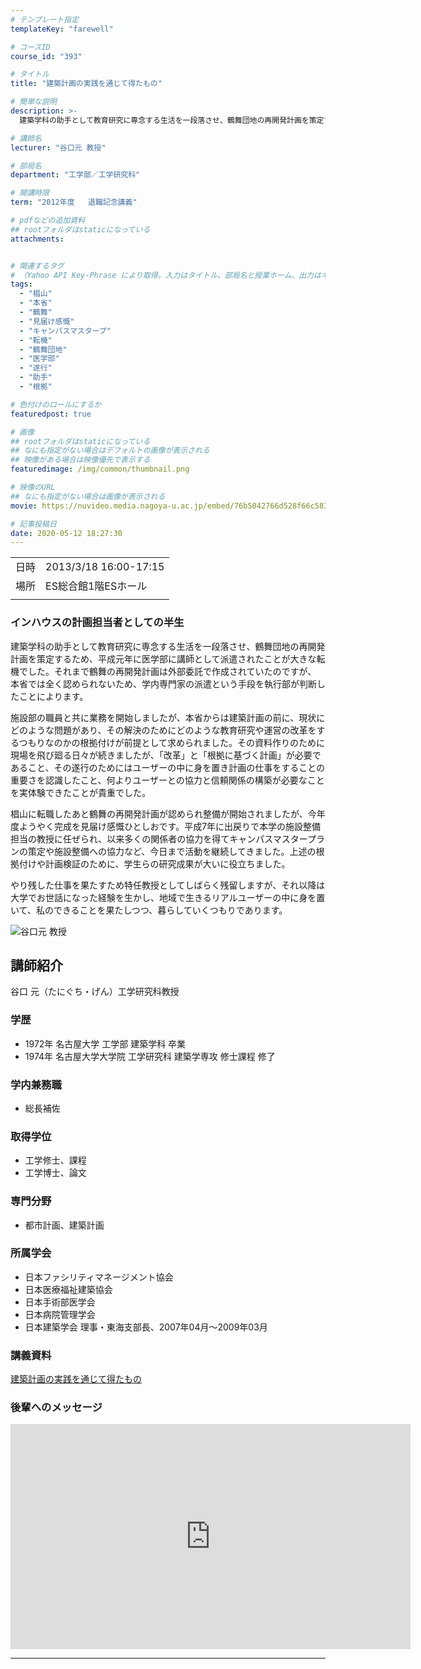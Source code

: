 ```yaml
---
# テンプレート指定
templateKey: "farewell"

# コースID
course_id: "393"

# タイトル
title: "建築計画の実践を通じて得たもの"

# 簡単な説明
description: >-
  建築学科の助手として教育研究に専念する生活を一段落させ、鶴舞団地の再開発計画を策定するため、平成元年に医学部に講師として派遣されたことが大きな転機でした。それまで鶴舞の再開発計画は外部委託で作成されていたのですが、 本省では全く認められないため、学内専門家の派遣という手段を執行部が判断したことによります。 施設部の職員と共に業務を開始しましたが、本省からは建築計画の前に、現状にどのような問 ....

# 講師名
lecturer: "谷口元 教授"

# 部局名
department: "工学部／工学研究科"

# 開講時限
term: "2012年度	退職記念講義"

# pdfなどの追加資料
## rootフォルダはstaticになっている
attachments:


# 関連するタグ
# （Yahoo API Key-Phrase により取得。入力はタイトル、部局名と授業ホーム、出力はキーフレーズ（tags））
tags:
  - "椙山"
  - "本省"
  - "鶴舞"
  - "見届け感慨"
  - "キャンパスマスタープ"
  - "転機"
  - "鶴舞団地"
  - "医学部"
  - "遂行"
  - "助手"
  - "根拠"

# 色付けのロールにするか
featuredpost: true

# 画像
## rootフォルダはstaticになっている
## なにも指定がない場合はデフォルトの画像が表示される
## 映像がある場合は映像優先で表示する
featuredimage: /img/common/thumbnail.png

# 映像のURL
## なにも指定がない場合は画像が表示される
movie: https://nuvideo.media.nagoya-u.ac.jp/embed/76b5042766d528f66c583ae1b878f2cbb7e7ee7a

# 記事投稿日
date: 2020-05-12 18:27:30
---
```


|   |   |
|---|---|
| 日時 | 2013/3/18  16:00-17:15 |
| 場所 | ES総合館1階ESホール |
|   |   |


### インハウスの計画担当者としての半生 

建築学科の助手として教育研究に専念する生活を一段落させ、鶴舞団地の再開発計画を策定するため、平成元年に医学部に講師として派遣されたことが大きな転機でした。それまで鶴舞の再開発計画は外部委託で作成されていたのですが、 本省では全く認められないため、学内専門家の派遣という手段を執行部が判断したことによります。 

施設部の職員と共に業務を開始しましたが、本省からは建築計画の前に、現状にどのような問題があり、その解決のためにどのような教育研究や運営の改革をするつもりなのかの根拠付けが前提として求められました。その資料作りのために現場を飛び廻る日々が続きましたが、「改革」と「根拠に基づく計画」が必要であること、その遂行のためにはユーザーの中に身を置き計画の仕事をすることの重要さを認識したこと、何よりユーザーとの協力と信頼関係の構築が必要なことを実体験できたことが貴重でした。 

椙山に転職したあと鶴舞の再開発計画が認められ整備が開始されましたが、今年度ようやく完成を見届け感慨ひとしおです。平成7年に出戻りで本学の施設整備担当の教授に任ぜられ、以来多くの関係者の協力を得てキャンパスマスタープランの策定や施設整備への協力など、今日まで活動を継続してきました。上述の根拠付けや計画検証のために、学生らの研究成果が大いに役立ちました。 

やり残した仕事を果たすため特任教授としてしばらく残留しますが、それ以降は大学でお世話になった経験を生かし、地域で生きるリアルユーザーの中に身を置いて、私のできることを果たしつつ、暮らしていくつもりであります。


![谷口元 教授](https://ocw.nagoya-u.jp/files/393/s_H24taniguchi_facephoto.jpg)  

## 講師紹介

谷口 元（たにぐち・げん）工学研究科教授 

### 学歴

  * 1972年 名古屋大学 工学部 建築学科 卒業
  * 1974年 名古屋大学大学院 工学研究科 建築学専攻 修士課程 修了

### 学内兼務職

  * 総長補佐

### 取得学位

  * 工学修士、課程
  * 工学博士、論文

### 専門分野

  * 都市計画、建築計画

### 所属学会

  * 日本ファシリティマネージメント協会
  * 日本医療福祉建築協会
  * 日本手術部医学会
  * 日本病院管理学会
  * 日本建築学会 理事・東海支部長、2007年04月〜2009年03月








### 講義資料

[建築計画の実践を通じて得たもの](https://ocw.nagoya-u.jp/files/393/H24taniguchiLL_materials.pdf) 

### 後輩へのメッセージ

<iframe src="https://nuvideo.media.nagoya-u.ac.jp/embed/76b5042766d528f66c583ae1b878f2cbb7e7ee7a" width="640" height="360" frameborder="0" allowfullscreen></iframe>


-----